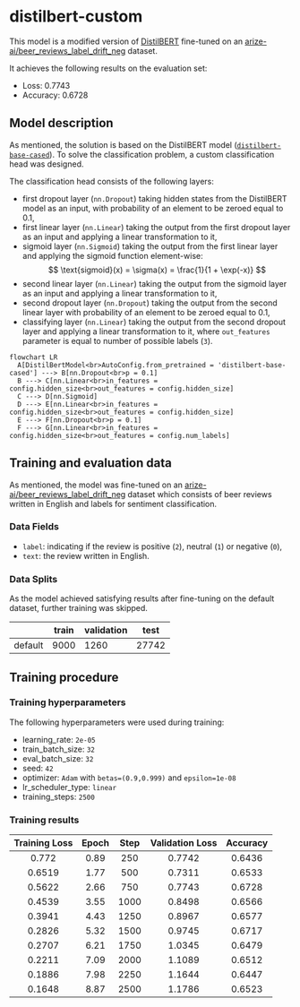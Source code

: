 # distilbert-custom

This model is a modified version of [DistilBERT](https://huggingface.co/docs/transformers/model_doc/distilbert) fine-tuned on an [arize-ai/beer_reviews_label_drift_neg](https://huggingface.co/datasets/arize-ai/beer_reviews_label_drift_neg) dataset.

It achieves the following results on the evaluation set:
- Loss: $0.7743$
- Accuracy: $0.6728$

## Model description

As mentioned, the solution is based on the DistilBERT model ([`distilbert-base-cased`](https://huggingface.co/distilbert-base-cased)). To solve the classification problem, a custom classification head was designed.

The classification head consists of the following layers:
- first dropout layer (`nn.Dropout`) taking hidden states from the DistilBERT model as an input, with probability of an element to be zeroed equal to $0.1$,
- first linear layer (`nn.Linear`) taking the output from the first dropout layer as an input and applying a linear transformation to it,
- sigmoid layer (`nn.Sigmoid`) taking the output from the first linear layer and applying the sigmoid function element-wise:
$$ \text{sigmoid}(x) = \sigma(x) = \frac{1}{1 + \exp(-x)} $$
- second linear layer (`nn.Linear`) taking the output from the sigmoid layer as an input and applying a linear transformation to it,
- second dropout layer (`nn.Dropout`) taking the output from the second linear layer with probability of an element to be zeroed equal to $0.1$,
- classifying layer (`nn.Linear`) taking the output from the second dropout layer and applying a linear transformation to it, where `out_features` parameter is equal to number of possible labels (`3`). 

```mermaid  
flowchart LR
  A[DistilBertModel<br>AutoConfig.from_pretrained = 'distilbert-base-cased'] ---> B[nn.Dropout<br>p = 0.1]
  B ---> C[nn.Linear<br>in_features = config.hidden_size<br>out_features = config.hidden_size]
  C ---> D[nn.Sigmoid]
  D ---> E[nn.Linear<br>in_features = config.hidden_size<br>out_features = config.hidden_size]
  E ---> F[nn.Dropout<br>p = 0.1]
  F ---> G[nn.Linear<br>in_features = config.hidden_size<br>out_features = config.num_labels]
```


## Training and evaluation data

As mentioned, the model was fine-tuned on an [arize-ai/beer_reviews_label_drift_neg](https://huggingface.co/datasets/arize-ai/beer_reviews_label_drift_neg) dataset which consists of beer reviews written in English and labels for sentiment classification.

### Data Fields

- `label`: indicating if the review is positive (`2`), neutral (`1`) or negative (`0`),
- `text`: the review written in English.

### Data Splits

As the model achieved satisfying results after fine-tuning on the default dataset, further training was skipped.

|                    | train | validation | test  |
| ------------------ | ----- | ---------- | ----- |
| default            | 9000  | 1260       | 27742 |

## Training procedure

### Training hyperparameters

The following hyperparameters were used during training:
- learning_rate: `2e-05`
- train_batch_size: `32`
- eval_batch_size: `32`
- seed: `42`
- optimizer: `Adam` with `betas=(0.9,0.999)` and `epsilon=1e-08`
- lr_scheduler_type: `linear`
- training_steps: `2500`

### Training results

| Training Loss | Epoch | Step | Validation Loss | Accuracy |
|:-------------:|:-----:|:----:|:---------------:|:--------:|
| 0.772         | 0.89  | 250  | 0.7742          | 0.6436   |
| 0.6519        | 1.77  | 500  | 0.7311          | 0.6533   |
| 0.5622        | 2.66  | 750  | 0.7743          | 0.6728   |
| 0.4539        | 3.55  | 1000 | 0.8498          | 0.6566   |
| 0.3941        | 4.43  | 1250 | 0.8967          | 0.6577   |
| 0.2826        | 5.32  | 1500 | 0.9745          | 0.6717   |
| 0.2707        | 6.21  | 1750 | 1.0345          | 0.6479   |
| 0.2211        | 7.09  | 2000 | 1.1089          | 0.6512   |
| 0.1886        | 7.98  | 2250 | 1.1644          | 0.6447   |
| 0.1648        | 8.87  | 2500 | 1.1786          | 0.6523   |
